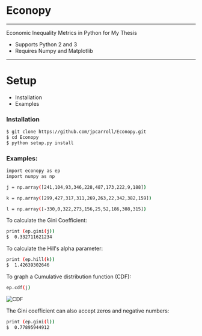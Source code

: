 # Econopy
_____________________________________________________________________________________
Economic Inequality Metrics in Python for My Thesis

  - Supports Python 2 and 3 
  - Requires Numpy and  Matplotlib 
_____________________________________________________________________________________
# Setup

  - Installation
  - Examples

### Installation


```sh
$ git clone https://github.com/jpcarroll/Econopy.git
$ cd Econopy
$ python setup.py install
```

### Examples:

```sh
import econopy as ep
import numpy as np

j = np.array([241,104,93,346,228,487,173,222,9,188])

k = np.array([299,427,317,311,269,263,22,342,382,159])

l = np.array([-330,0,322,273,156,25,52,186,308,315])
```

To calculate the Gini Coefficient:
```sh
print (ep.gini(j))
$  0.332711621234
```

To calculate the Hill's alpha parameter:
```sh
print (ep.hill(k))
$  1.42639302646
```

To graph a Cumulative distribution function (CDF): 
```sh
ep.cdf(j) 
```

![CDF](https://image.prntscr.com/image/tHM5UfOkTom4JA5KwP4GiA.png)

The Gini coefficient can also accept zeros and negative numbers:
```sh
print (ep.gini(l))
$  0.77895944912
```

